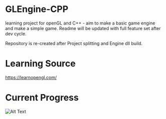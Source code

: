 # GLEngine-CPP
 learning project for openGL and C++ - aim to make a basic game engine and make a simple game.
 Readme will be updated with full feature set after dev cycle.
 
 Repository is re-created after Project splitting and Engine dll build. 
 
# Learning Source
https://learnopengl.com/

# Current Progress
![Alt Text](https://media.giphy.com/media/yixoj2U0RnIdgZW1ig/giphy.gif)
